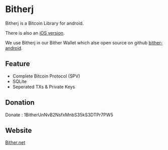 Bitherj
=======
Bitherj is a Bitcoin Library for android.

There is also an [iOS version](https://github.com/bither/bitheri).

We use Bitherj in our Bither Wallet which alse open source on github [bither-android](https://github.com/bither/bither-android).

## Feature

* Complete Bitcoin Protocol (SPV)
* SQLite
* Seperated TXs & Private Keys


## Donation

Donate : 1BitherUnNvB2NsfxMnbS35kS3DTPr7PW5

## Website

[Bither.net](http://bither.net)
